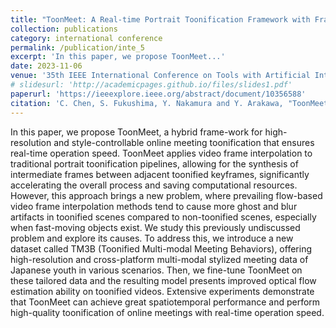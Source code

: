 ```yaml
---
title: "ToonMeet: A Real-time Portrait Toonification Framework with Frame Interpolation Fine-tuned for Online Meeting"
collection: publications
category: international conference
permalink: /publication/inte_5
excerpt: 'In this paper, we propose ToonMeet...'
date: 2023-11-06
venue: '35th IEEE International Conference on Tools with Artificial Intelligence (ICTAI)'
# slidesurl: 'http://academicpages.github.io/files/slides1.pdf'
paperurl: 'https://ieeexplore.ieee.org/abstract/document/10356588'
citation: 'C. Chen, S. Fukushima, Y. Nakamura and Y. Arakawa, "ToonMeet: A Real-time Portrait Toonification Framework with Frame Interpolation Fine-tuned for Online Meeting," 2023 IEEE 35th International Conference on Tools with Artificial Intelligence (ICTAI), Atlanta, GA, USA, 2023, pp. 30-37.'
---
```


In this paper, we propose ToonMeet, a hybrid frame-work for high-resolution and style-controllable online meeting toonification that ensures real-time operation speed. ToonMeet applies video frame interpolation to traditional portrait toonification pipelines, allowing for the synthesis of intermediate frames between adjacent toonified keyframes, significantly accelerating the overall process and saving computational resources. However, this approach brings a new problem, where prevailing flow-based video frame interpolation methods tend to cause more ghost and blur artifacts in toonified scenes compared to non-toonified scenes, especially when fast-moving objects exist. We study this previously undiscussed problem and explore its causes. To address this, we introduce a new dataset called TM3B (Toonified Multi-modal Meeting Behaviors), offering high-resolution and cross-platform multi-modal stylized meeting data of Japanese youth in various scenarios. Then, we fine-tune ToonMeet on these tailored data and the resulting model presents improved optical flow estimation ability on toonified videos. Extensive experiments demonstrate that ToonMeet can achieve great spatiotemporal performance and perform high-quality toonification of online meetings with real-time operation speed.
